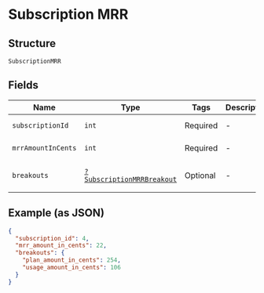 
# Subscription MRR

## Structure

`SubscriptionMRR`

## Fields

| Name | Type | Tags | Description | Getter | Setter |
|  --- | --- | --- | --- | --- | --- |
| `subscriptionId` | `int` | Required | - | getSubscriptionId(): int | setSubscriptionId(int subscriptionId): void |
| `mrrAmountInCents` | `int` | Required | - | getMrrAmountInCents(): int | setMrrAmountInCents(int mrrAmountInCents): void |
| `breakouts` | [`?SubscriptionMRRBreakout`](../../doc/models/subscription-mrr-breakout.md) | Optional | - | getBreakouts(): ?SubscriptionMRRBreakout | setBreakouts(?SubscriptionMRRBreakout breakouts): void |

## Example (as JSON)

```json
{
  "subscription_id": 4,
  "mrr_amount_in_cents": 22,
  "breakouts": {
    "plan_amount_in_cents": 254,
    "usage_amount_in_cents": 106
  }
}
```

